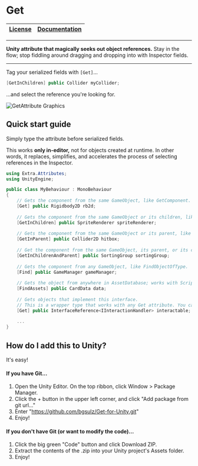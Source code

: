 # Get

| [License](License.md) | [Documentation](Docs.md) |
| - | - |

___

**Unity attribute that magically seeks out object references.**
Stay in the flow; stop fiddling around dragging and dropping into with Inspector fields.

---

Tag your serialized fields with `[Get]`...

```c#
[GetInChildren] public Collider myCollider;
```

...and select the reference you're looking for.

![GetAttribute Graphics](https://user-images.githubusercontent.com/38191432/127414944-9ce09f7d-3aa0-4d1f-adca-2ee5062d92ae.png)

## Quick start guide
Simply type the attribute before serialized fields.

This works **only in-editor,** not for objects created at runtime. In other words, it replaces, simplifies, and accelerates the process of selecting references in the Inspector.

```c#
using Extra.Attributes;
using UnityEngine;

public class MyBehaviour : MonoBehaviour
{
    // Gets the component from the same GameObject, like GetComponent.
    [Get] public Rigidbody2D rb2d;
    
    // Gets the component from the same GameObject or its children, like GetComponentInChildren.
    [GetInChildren] public SpriteRenderer spriteRenderer;
    
    // Gets the component from the same GameObject or its parent, like GetComponentInParent.
    [GetInParent] public Collider2D hitbox;
    
    // Get the component from the same GameObject, its parent, or its children.
    [GetInChildrenAndParent] public SortingGroup sortingGroup;
    
    // Gets the component from any GameObject, like FindObjectOfType.
    [Find] public GameManager gameManager;
    
    // Gets the object from anywhere in AssetDatabase; works with ScriptableObjects.
    [FindAssets] public CardData data;
    
    // Gets objects that implement this interface. 
    // This is a wrapper type that works with any Get attribute. You can implement your own wrapper types.
    [Get] public InterfaceReference<IInteractionHandler> interactable;
    
    ...
}
```

## How do I add this to Unity?
It's easy!

#### If you have Git...
1. Open the Unity Editor. On the top ribbon, click Window > Package Manager.
2. Click the + button in the upper left corner, and click "Add package from git url..."
3. Enter "https://github.com/bgsulz/Get-for-Unity.git"
4. Enjoy!

#### If you don't have Git (or want to modify the code)...
1. Click the big green "Code" button and click Download ZIP.
2. Extract the contents of the .zip into your Unity project's Assets folder.
3. Enjoy!
